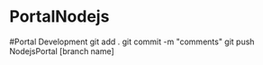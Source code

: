 # PortalNodejs
#Portal Development
git add .
git commit -m "comments"
git push NodejsPortal [branch name]

